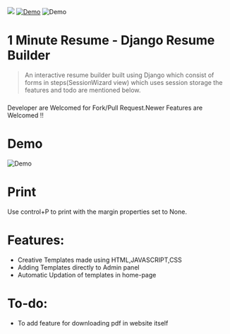 
![ ](https://img.shields.io/github/license/jesintharnold/Resume_builder_Django?style=flat-square) 
[![Demo](https://img.shields.io/badge/Website-https%3A%2F%2Foneminuteresume.herokuapp.com%2F-blue)](https://oneminuteresume.herokuapp.com/)
![Demo](https://img.shields.io/badge/Aws-S3-yellow)


# 1 Minute Resume - Django Resume Builder 

 > An interactive resume builder built using Django which consist of forms in steps(SessionWizard view) which uses session storage the features and todo are mentioned below.
 
###
Developer are Welcomed for Fork/Pull Request.Newer Features are Welcomed !!

# Demo 
![Demo](https://github.com/jesintharnold/Resume_builder_django/raw/master/Resume-1.PNG)


# Print
Use control+P to print with the margin properties set to None.


#  Features:
* Creative Templates made using HTML,JAVASCRIPT,CSS
* Adding Templates directly to Admin panel
* Automatic Updation of templates in home-page


# To-do:
  * To add feature for downloading pdf in website itself
  
  

 
